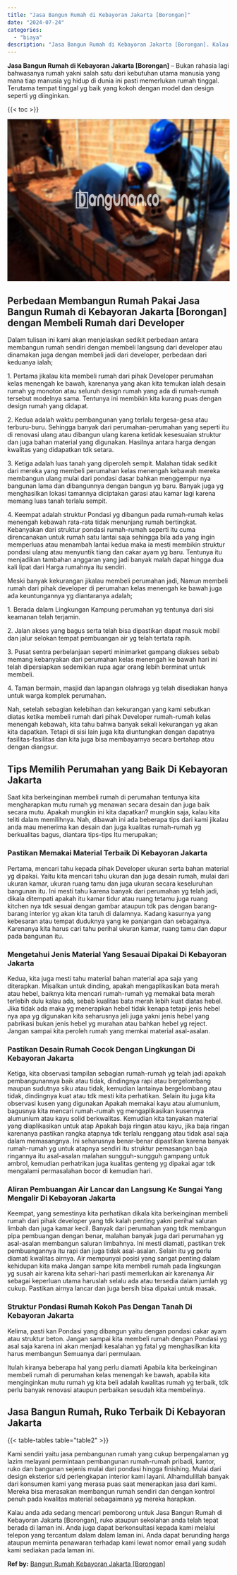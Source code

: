 ```yaml
---
title: "Jasa Bangun Rumah di Kebayoran Jakarta [Borongan]"
date: "2024-07-24"
categories: 
  - "biaya"
description: "Jasa Bangun Rumah di Kebayoran Jakarta [Borongan]. Kalau anda ada sedang mencari pemborong untuk Jasa Bangun Rumah di Kebayoran Jakarta [Borongan], ruko at..."
---
```


**Jasa Bangun Rumah di Kebayoran Jakarta \[Borongan\]** – Bukan rahasia lagi bahwasanya rumah yakni salah satu dari kebutuhan utama manusia yang mana tiap manusia yg hidup di dunia ini pasti memerlukan rumah tinggal. Terutama tempat tinggal yg baik yang kokoh dengan model dan design seperti yg diinginkan.

{{< toc >}}

![Jasa Bangun Rumah di Kebayoran Jakarta [Borongan]](/images/borong-bangunan-39.png)

## Perbedaan Membangun Rumah Pakai Jasa Bangun Rumah di Kebayoran Jakarta \[Borongan\] dengan Membeli Rumah dari Developer

Dalam tulisan ini kami akan menjelaskan sedikit perbedaan antara membangun rumah sendiri dengan membeli langsung dari developer atau dinamakan juga dengan membeli jadi dari developer, perbedaan dari keduanya ialah;

1\. Pertama jikalau kita membeli rumah dari pihak Developer perumahan kelas menengah ke bawah, karenanya yang akan kita temukan ialah desain rumah yg monoton atau seluruh design rumah yang ada di rumah-rumah tersebut modelnya sama. Tentunya ini membikin kita kurang puas dengan design rumah yang didapat.

2\. Kedua adalah waktu pembangunan yang terlalu tergesa-gesa atau terburu-buru. Sehingga banyak dari perumahan-perumahan yang seperti itu di renovasi ulang atau dibangun ulang karena ketidak kesesuaian struktur dan juga bahan material yang digunakan. Hasilnya antara harga dengan kwalitas yang didapatkan tdk setara.

3\. Ketiga adalah luas tanah yang diperoleh sempit. Malahan tidak sedikit dari mereka yang membeli perumahan kelas menengah kebawah mereka membangun ulang mulai dari pondasi dasar bahkan menggempur nya bangunan lama dan dibangunnya dengan bangun yg baru. Banyak juga yg menghasilkan lokasi tamannya diciptakan garasi atau kamar lagi karena memang luas tanah terlalu sempit.

4\. Keempat adalah struktur Pondasi yg dibangun pada rumah-rumah kelas menengah kebawah rata-rata tidak menunjang rumah bertingkat. Kebanyakan dari struktur pondasi rumah-rumah seperti itu cuma direncanakan untuk rumah satu lantai saja sehingga bila ada yang ingin memperluas atau menambah lantai kedua maka ia mesti membikin struktur pondasi ulang atau menyuntik tiang dan cakar ayam yg baru. Tentunya itu menjadikan tambahan anggaran yang jadi banyak malah dapat hingga dua kali lipat dari Harga rumahnya itu sendiri.

Meski banyak kekurangan jikalau membeli perumahan jadi, Namun membeli rumah dari pihak developer di perumahan kelas menengah ke bawah juga ada keuntungannya yg diantaranya adalah;

1\. Berada dalam Lingkungan Kampung perumahan yg tentunya dari sisi keamanan telah terjamin.

2\. Jalan akses yang bagus serta telah bisa dipastikan dapat masuk mobil dan jalur selokan tempat pembuangan air yg telah tertata rapih.

3\. Pusat sentra perbelanjaan seperti minimarket gampang diakses sebab memang kebanyakan dari perumahan kelas menengah ke bawah hari ini telah dipersiapkan sedemikian rupa agar orang lebih berminat untuk membeli.

4\. Taman bermain, masjid dan lapangan olahraga yg telah disediakan hanya untuk warga komplek perumahan.

Nah, setelah sebagian kelebihan dan kekurangan yang kami sebutkan diatas ketika membeli rumah dari pihak Developer rumah-rumah kelas menengah kebawah, kita tahu bahwa banyak sekali kekurangan yg akan kita dapatkan. Tetapi di sisi lain juga kita diuntungkan dengan dapatnya fasilitas-fasilitas dan kita juga bisa membayarnya secara bertahap atau dengan diangsur.

## Tips Memilih Perumahan yang Baik Di Kebayoran Jakarta

Saat kita berkeinginan membeli rumah di perumahan tentunya kita mengharapkan mutu rumah yg menawan secara desain dan juga baik secara mutu. Apakah mungkin ini kita dapatkan? mungkin saja, kalau kita teliti dalam memilihnya. Nah, dibawah ini ada beberapa tips dari kami jikalau anda mau menerima kan desain dan juga kualitas rumah-rumah yg berkualitas bagus, diantara tips-tips Itu merupakan;

### Pastikan Memakai Material Terbaik Di Kebayoran Jakarta

Pertama, mencari tahu kepada pihak Developer ukuran serta bahan material yg dipakai. Yaitu kita mencari tahu ukuran dan juga desain rumah, mulai dari ukuran kamar, ukuran ruang tamu dan juga ukuran secara keseluruhan bangunan itu. Ini mesti tahu karena banyak dari perumahan yg telah jadi, dikala ditempati apakah itu kamar tidur atau ruang tetamu juga ruang kitchen nya tdk sesuai dengan gambar ataupun tdk pas dengan barang-barang interior yg akan kita taruh di dalamnya. Kadang kasurnya yang kebesaran atau tempat duduknya yang ke panjangan dan sebagainya. Karenanya kita harus cari tahu perihal ukuran kamar, ruang tamu dan dapur pada bangunan itu.

### Mengetahui Jenis Material Yang Sesauai Dipakai Di Kebayoran Jakarta

Kedua, kita juga mesti tahu material bahan material apa saja yang diterapkan. Misalkan untuk dinding, apakah mengaplikasikan bata merah atau hebel, baiknya kita mencari rumah-rumah yg memakai bata merah terlebih dulu kalau ada, sebab kualitas bata merah lebih kuat diatas hebel. Jika tidak ada maka yg menerapkan hebel tidak kenapa tetapi jenis hebel nya apa yg digunakan kita seharusnya jeli juga yakni jenis hebel yang pabrikasi bukan jenis hebel yg murahan atau bahkan hebel yg reject. Jangan sampai kita peroleh rumah yang memkai material asal-asalan.

### Pastikan Desain Rumah Cocok Dengan Lingkungan Di Kebayoran Jakarta

Ketiga, kita observasi tampilan sebagian rumah-rumah yg telah jadi apakah pembangunannya baik atau tidak, dindingnya rapi atau bergelombang maupun sudutnya siku atau tidak, kemudian lantainya bergelombang atau tidak, dindingnya kuat atau tdk mesti kita perhatikan. Selain itu juga kita observasi kusen yang digunakan Apakah memakai kayu atau alumunium, bagusnya kita mencari rumah-rumah yg mengaplikasikan kusennya alumunium atau kayu solid berkwalitas. Kemudian kita tanyakan material yang diaplikasikan untuk atap Apakah baja ringan atau kayu, jika baja ringan karenanya pastikan rangka atapnya tdk terlalu renggang atau tidak asal saja dalam memasangnya. Ini seharusnya benar-benar dipastikan karena banyak rumah-rumah yg untuk atapnya sendiri itu struktur pemasangan baja ringannya itu asal-asalan malahan sungguh-sungguh gampang untuk ambrol, kemudian perhatrikan juga kualitas genteng yg dipakai agar tdk mengalami permasalahan bocor di kemudian hari.

### Aliran Pembuangan Air Lancar dan Langsung Ke Sungai Yang Mengalir Di Kebayoran Jakarta

Keempat, yang semestinya kita perhatikan dikala kita berkeinginan membeli rumah dari pihak developer yang tdk kalah penting yakni perihal saluran limbah dan juga kamar kecil. Banyak dari perumahan yang tdk membangun pipa pembuangan dengan benar, malahan banyak juga dari perumahan yg asal-asalan membangun saluran limbahnya. Ini mesti diamati, pastikan trek pembuangannya itu rapi dan juga tidak asal-asalan. Selain itu yg perlu diamati kwalitas airnya. Air mempunyai posisi yang sangat penting dalam kehidupan kita maka Jangan sampe kita membeli rumah pada lingkungan yg susah air karena kita sehari-hari pasti memerlukan air karenanya Air sebagai keperluan utama haruslah selalu ada atau tersedia dalam jumlah yg cukup. Pastikan airnya lancar dan juga bersih bisa dipakai untuk masak.

### Struktur Pondasi Rumah Kokoh Pas Dengan Tanah Di Kebayoran Jakarta

Kelima, pasti kan Pondasi yang dibangun yaitu dengan pondasi cakar ayam atau struktur beton. Jangan sampai kita membeli rumah dengan Pondasi yg asal saja karena ini akan menjadi kesalahan yg fatal yg menghasilkan kita harus membangun Semuanya dari permulaan.

Itulah kiranya beberapa hal yang perlu diamati Apabila kita berkeinginan membeli rumah di perumahan kelas menengah ke bawah, apabila kita menginginkan mutu rumah yg kita beli adalah kwalitas rumah yg terbaik, tdk perlu banyak renovasi ataupun perbaikan sesudah kita membelinya.

## Jasa Bangun Rumah, Ruko Terbaik Di Kebayoran Jakarta

{{< table-tables table="table2" >}}

Kami sendiri yaitu jasa pembangunan rumah yang cukup berpengalaman yg lazim melayani permintaan pembangunan rumah-rumah pribadi, kantor, ruko dan bangunan sejenis mulai dari pondasi hingga finishing. Mulai dari design eksterior s/d perlengkapan interior kami layani. Alhamdulillah banyak dari konsumen kami yang merasa puas saat menerapkan jasa dari kami. Mereka bisa merasakan membangun rumah sendiri dan dengan kontrol penuh pada kwalitas material sebagaimana yg mereka harapkan.

Kalau anda ada sedang mencari pemborong untuk Jasa Bangun Rumah di Kebayoran Jakarta \[Borongan\], ruko ataupun sekolahan anda telah tepat berada di laman ini. Anda juga dapat berkonsultasi kepada kami melalui telepon yang tercantum dalam dalam laman ini. Anda dapat berunding harga ataupun meminta penawaran terhadap kami lewat nomor email yang sudah kami sediakan pada laman ini.

**Ref by:** [Bangun Rumah Kebayoran Jakarta [Borongan]](https://id.wikipedia.org/wiki/Bangun)
